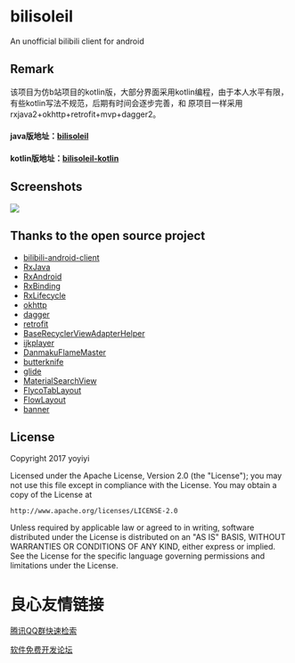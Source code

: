 # bilisoleil
An unofficial bilibili client for android 

## Remark

该项目为仿b站项目的kotlin版，大部分界面采用kotlin编程，由于本人水平有限，有些kotlin写法不规范，后期有时间会逐步完善，和
原项目一样采用rxjava2+okhttp+retrofit+mvp+dagger2。

#### java版地址：[bilisoleil](https://github.com/yoyiyi/bilisoleil)
#### kotlin版地址：[bilisoleil-kotlin](https://github.com/yoyiyi/bilisoleil-kotlin)

## Screenshots

    
   
   

    
   
   

    
   
   

    
   
   

    
   
   

    
   
   

    
   
   

    
   
   

    
   
   

    
   
   

![](https://github.com/yoyiyi/bilisoleil/blob/master/art/en%20(29).png?raw=true)

## Thanks to the open source project

* [bilibili-android-client](https://github.com/HotBitmapGG/bilibili-android-client)
* [RxJava](https://github.com/ReactiveX/RxJava)
* [RxAndroid](https://github.com/ReactiveX/RxAndroid)
* [RxBinding](https://github.com/JakeWharton/RxBinding)
* [RxLifecycle](https://github.com/trello/RxLifecycle)
* [okhttp](https://github.com/square/okhttp)
* [dagger](https://github.com/square/dagger)
* [retrofit](https://github.com/square/retrofit)
* [BaseRecyclerViewAdapterHelper](https://github.com/CymChad/BaseRecyclerViewAdapterHelper)
* [ijkplayer](https://github.com/Bilibili/ijkplayer)
* [DanmakuFlameMaster](https://github.com/Bilibili/DanmakuFlameMaster)
* [butterknife](https://github.com/JakeWharton/butterknife)
* [glide](https://github.com/bumptech/glide)
* [MaterialSearchView](https://github.com/MiguelCatalan/MaterialSearchView)
* [FlycoTabLayout](https://github.com/H07000223/FlycoTabLayout)
* [FlowLayout](https://github.com/hongyangAndroid/FlowLayout)
* [banner](https://github.com/youth5201314/banner)

## License

Copyright 2017 yoyiyi

Licensed under the Apache License, Version 2.0 (the "License");
you may not use this file except in compliance with the License.
You may obtain a copy of the License at

    http://www.apache.org/licenses/LICENSE-2.0

Unless required by applicable law or agreed to in writing, software
distributed under the License is distributed on an "AS IS" BASIS,
WITHOUT WARRANTIES OR CONDITIONS OF ANY KIND, either express or implied.
See the License for the specific language governing permissions and
limitations under the License.



 # 良心友情链接

[腾讯QQ群快速检索](http://u.720life.cn/s/8cf73f7c)

[软件免费开发论坛](http://u.720life.cn/s/bbb01dc0)